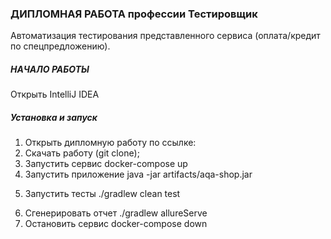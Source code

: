 ### ДИПЛОМНАЯ РАБОТА профессии Тестировщик

Автоматизация тестирования представленного сервиса (оплата/кредит по спецпредложению).

##### НАЧАЛО РАБОТЫ
Открыть IntelliJ IDEA

##### Установка и запуск
1. Открыть дипломную работу по ссылке:
2. Скачать работу (git clone);
3. Запустить сервис docker-compose up
4. Запустить приложение java -jar artifacts/aqa-shop.jar

<!--- c MySQL: java -Dspring.datasource.url=jdbc:mysql://localhost:3300/app -jar artifacts/aqa-shop.jar)//
--> 
<!--- c PostgreSQL: java -Dspring.datasource.url=jdbc:postgresql://localhost:5432/postgres -jar artifacts/aqa-shop.jar//--> 
5. Запустить тесты ./gradlew clean test 
<!--- c MySQL: gradlew clean test -Ddatasource.url=jdbc:mysql://localhost:3300/app--> 
<!--- c PostgreSQL: gradlew clean test -Ddatasource.url=jdbc:postgresql://localhost:5432/postgres--> 
6. Сгенерировать отчет ./gradlew allureServe
7. Остановить сервис docker-compose down 


